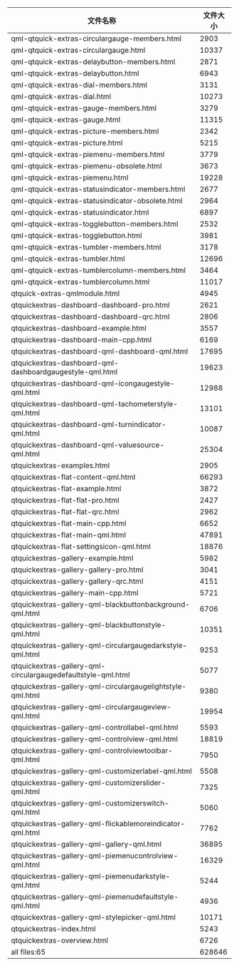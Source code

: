 文件名称 | 文件大小
---|---
qml-qtquick-extras-circulargauge-members.html|2903
qml-qtquick-extras-circulargauge.html|10337
qml-qtquick-extras-delaybutton-members.html|2871
qml-qtquick-extras-delaybutton.html|6943
qml-qtquick-extras-dial-members.html|3131
qml-qtquick-extras-dial.html|10273
qml-qtquick-extras-gauge-members.html|3279
qml-qtquick-extras-gauge.html|11315
qml-qtquick-extras-picture-members.html|2342
qml-qtquick-extras-picture.html|5215
qml-qtquick-extras-piemenu-members.html|3779
qml-qtquick-extras-piemenu-obsolete.html|3673
qml-qtquick-extras-piemenu.html|19228
qml-qtquick-extras-statusindicator-members.html|2677
qml-qtquick-extras-statusindicator-obsolete.html|2964
qml-qtquick-extras-statusindicator.html|6897
qml-qtquick-extras-togglebutton-members.html|2532
qml-qtquick-extras-togglebutton.html|3981
qml-qtquick-extras-tumbler-members.html|3178
qml-qtquick-extras-tumbler.html|12696
qml-qtquick-extras-tumblercolumn-members.html|3464
qml-qtquick-extras-tumblercolumn.html|11017
qtquick-extras-qmlmodule.html|4945
qtquickextras-dashboard-dashboard-pro.html|2621
qtquickextras-dashboard-dashboard-qrc.html|2806
qtquickextras-dashboard-example.html|3557
qtquickextras-dashboard-main-cpp.html|6169
qtquickextras-dashboard-qml-dashboard-qml.html|17695
qtquickextras-dashboard-qml-dashboardgaugestyle-qml.html|19623
qtquickextras-dashboard-qml-icongaugestyle-qml.html|12988
qtquickextras-dashboard-qml-tachometerstyle-qml.html|13101
qtquickextras-dashboard-qml-turnindicator-qml.html|10087
qtquickextras-dashboard-qml-valuesource-qml.html|25304
qtquickextras-examples.html|2905
qtquickextras-flat-content-qml.html|66293
qtquickextras-flat-example.html|3872
qtquickextras-flat-flat-pro.html|2427
qtquickextras-flat-flat-qrc.html|2962
qtquickextras-flat-main-cpp.html|6652
qtquickextras-flat-main-qml.html|47891
qtquickextras-flat-settingsicon-qml.html|18876
qtquickextras-gallery-example.html|5982
qtquickextras-gallery-gallery-pro.html|3041
qtquickextras-gallery-gallery-qrc.html|4151
qtquickextras-gallery-main-cpp.html|5721
qtquickextras-gallery-qml-blackbuttonbackground-qml.html|6706
qtquickextras-gallery-qml-blackbuttonstyle-qml.html|10351
qtquickextras-gallery-qml-circulargaugedarkstyle-qml.html|9253
qtquickextras-gallery-qml-circulargaugedefaultstyle-qml.html|5077
qtquickextras-gallery-qml-circulargaugelightstyle-qml.html|9380
qtquickextras-gallery-qml-circulargaugeview-qml.html|19954
qtquickextras-gallery-qml-controllabel-qml.html|5593
qtquickextras-gallery-qml-controlview-qml.html|18819
qtquickextras-gallery-qml-controlviewtoolbar-qml.html|7950
qtquickextras-gallery-qml-customizerlabel-qml.html|5508
qtquickextras-gallery-qml-customizerslider-qml.html|7325
qtquickextras-gallery-qml-customizerswitch-qml.html|5060
qtquickextras-gallery-qml-flickablemoreindicator-qml.html|7762
qtquickextras-gallery-qml-gallery-qml.html|36895
qtquickextras-gallery-qml-piemenucontrolview-qml.html|16329
qtquickextras-gallery-qml-piemenudarkstyle-qml.html|5244
qtquickextras-gallery-qml-piemenudefaultstyle-qml.html|4936
qtquickextras-gallery-qml-stylepicker-qml.html|10171
qtquickextras-index.html|5243
qtquickextras-overview.html|6726
all files:65|628646
